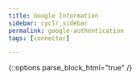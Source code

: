 ```yaml
---
title: Google Information
sidebar: cyclr_sidebar
permalink: google-authentication
tags: [connector]

---
```

{::options parse_block_html="true" /}

